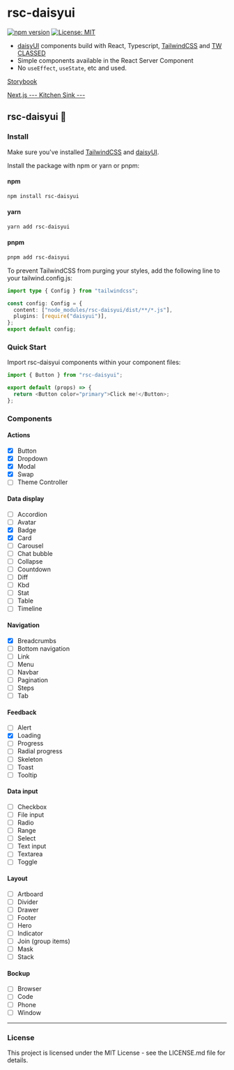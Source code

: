 # rsc-daisyui

[![npm version](https://badge.fury.io/js/rsc-daisyui.svg)](https://badge.fury.io/js/rsc-daisyui)
[![License: MIT](https://img.shields.io/badge/License-MIT-yellow.svg)](https://opensource.org/licenses/MIT)

- [daisyUI](https://daisyui.com/) components build with React, Typescript, [TailwindCSS](https://tailwindcss.com/) and [TW CLASSED](https://tw-classed.vercel.app/)
- Simple components available in the React Server Component
- No `useEffect`, `useState`, etc and used.

[Storybook](https://yoshi6jp.github.io/rsc-daisyui/)

[Next.js --- Kitchen Sink ---](https://rsc-daisyui-web.vercel.app/)

## rsc-daisyui 🌼

### Install

Make sure you've installed [TailwindCSS](https://tailwindcss.com/docs/installation) and [daisyUI](https://daisyui.com/docs/install/).

Install the package with npm or yarn or pnpm:

#### npm

```bash
npm install rsc-daisyui
```

#### yarn

```bash
yarn add rsc-daisyui
```

#### pnpm

```bash
pnpm add rsc-daisyui
```

To prevent TailwindCSS from purging your styles, add the following line to your tailwind.config.js:

```ts
import type { Config } from "tailwindcss";

const config: Config = {
  content: ["node_modules/rsc-daisyui/dist/**/*.js"],
  plugins: [require("daisyui")],
};
export default config;
```

### Quick Start

Import rsc-daisyui components within your component files:

```js
import { Button } from "rsc-daisyui";

export default (props) => {
  return <Button color="primary">Click me!</Button>;
};
```

### Components

#### Actions

- [x] Button
- [x] Dropdown
- [x] Modal
- [x] Swap
- [ ] Theme Controller

#### Data display

- [ ] Accordion
- [ ] Avatar
- [x] Badge
- [x] Card
- [ ] Carousel
- [ ] Chat bubble
- [ ] Collapse
- [ ] Countdown
- [ ] Diff
- [ ] Kbd
- [ ] Stat
- [ ] Table
- [ ] Timeline

#### Navigation

- [x] Breadcrumbs
- [ ] Bottom navigation
- [ ] Link
- [ ] Menu
- [ ] Navbar
- [ ] Pagination
- [ ] Steps
- [ ] Tab

#### Feedback

- [ ] Alert
- [x] Loading
- [ ] Progress
- [ ] Radial progress
- [ ] Skeleton
- [ ] Toast
- [ ] Tooltip

#### Data input

- [ ] Checkbox
- [ ] File input
- [ ] Radio
- [ ] Range
- [ ] Select
- [ ] Text input
- [ ] Textarea
- [ ] Toggle

#### Layout

- [ ] Artboard
- [ ] Divider
- [ ] Drawer
- [ ] Footer
- [ ] Hero
- [ ] Indicator
- [ ] Join (group items)
- [ ] Mask
- [ ] Stack

#### Bockup

- [ ] Browser
- [ ] Code
- [ ] Phone
- [ ] Window

---

### License

This project is licensed under the MIT License - see the LICENSE.md file for details.
